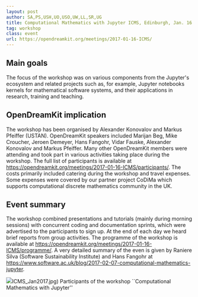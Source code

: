 ```yaml
---
layout: post
author: SA,PS,USH,UO,USO,UW,LL,SR,UG
title: Computational Mathematics with Jupyter ICMS, Edinburgh, Jan. 16 -- 20, 2017
tag: workshop
class: event
url: https://opendreamkit.org/meetings/2017-01-16-ICMS/
---
```


## Main goals

 The focus of the workshop was on various components from the Jupyter's ecosystem
and related projects such as, for example, Jupyter notebooks kernels for mathematical software systems,
and their applications in research, training and teaching.

## OpenDreamKit implication

 The workshop has been organised by Alexander Konovalov and Markus
Pfeiffer (USTAN). OpenDreamKit speakers included Marijan Beg, Mike Croucher, Jeroen Demeyer,
Hans Fangohr, Vidar Fauske, Alexander Konovalov and Markus Pfeiffer. Many other OpenDreamKit members
were attending and took part in various activities taking place during the workshop.
The full list of participants is available at
https://opendreamkit.org/meetings/2017-01-16-ICMS/participants/.
The costs primarily included catering during the workshop and travel expenses.
Some expenses were covered by our partner project CoDiMa which supports computational
discrete mathematics community in the UK.

## Event summary



The workshop combined presentations and tutorials (mainly during morning sessions)
with concurrent coding and documentation sprints, which were advertised to the participants
to sign up. At the end of each day we heard brief reports from group activities.
The programme of the workshop is available
at https://opendreamkit.org/meetings/2017-01-16-ICMS/programme/. A very detailed
summary of the even is given by Raniere Silva (Software Sustainability Institute) and
Hans Fangohr at https://www.software.ac.uk/blog/2017-02-07-computational-mathematics-jupyter.

![](/public/images/events/)ICMS_Jan2017.jpg)
Participants of the workshop ``Computational Mathematics with Jupyter''


